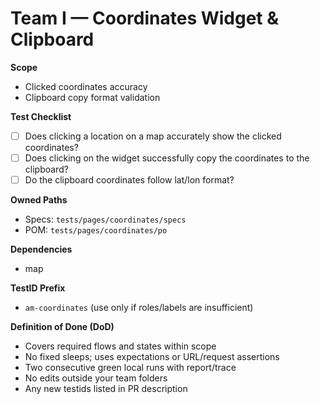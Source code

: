 # Team I — Coordinates Widget & Clipboard

**Scope**

- Clicked coordinates accuracy
- Clipboard copy format validation

**Test Checklist**

- [ ] Does clicking a location on a map accurately show the clicked coordinates?
- [ ] Does clicking on the widget successfully copy the coordinates to the clipboard?
- [ ] Do the clipboard coordinates follow lat/lon format?

**Owned Paths**

- Specs: `tests/pages/coordinates/specs`
- POM: `tests/pages/coordinates/po`

**Dependencies**

- map

**TestID Prefix**

- `am-coordinates` (use only if roles/labels are insufficient)

**Definition of Done (DoD)**

- Covers required flows and states within scope
- No fixed sleeps; uses expectations or URL/request assertions
- Two consecutive green local runs with report/trace
- No edits outside your team folders
- Any new testids listed in PR description
